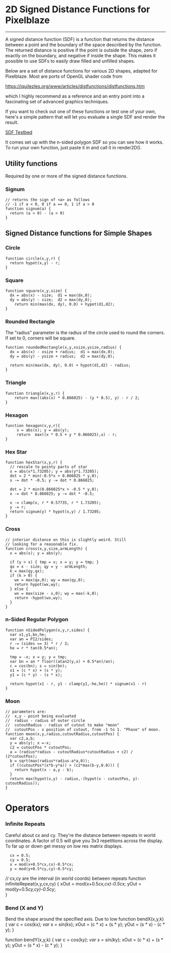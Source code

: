 # 2D Signed Distance Functions for Pixelblaze

---

A signed distance function (SDF) is a function that returns the distance between a point and the boundary of the space
described by the function.  The returned distance is positive if the point is outside the shape, zero if exactly on the boundary, and negative if inside the shape. This makes it possible to use SDFs to easily draw filled and unfilled shapes.
 
Below are a set of distance functions for various 2D shapes, adapted for Pixelblaze. Most are ports of OpenGL shader code from

https://iquilezles.org/www/articles/distfunctions/distfunctions.htm

which I highly recommend as a reference and an entry point into a fascinating set of advanced graphics techniques.

If you want to check out one of these functions or test one of your own, here's a simple pattern that 
will let you evaluate a single SDF and render the result.

[SDF Testbed](https://github.com/zranger1/PixelblazePatterns/blob/master/Experimental/SDF%20Testbed2.js)

It comes set up with the n-sided polygon SDF so you can see how it works.  To run your own function, just paste it in and call it in render2D().

## Utility functions
Required by one or more of the signed distance functions.
### Signum
```
// returns the sign of <a> as follows
// -1 if a < 0, 0 if a == 0, 1 if a > 0
function signum(a) {
  return (a > 0) - (a < 0)
}
```

## Signed Distance functions for Simple Shapes

### Circle
```
function circle(x,y,r) {
  return hypot(x,y) - r;
}
```

### Square
```
function square(x,y,size) {
  dx = abs(x) - size;  d1 = max(dx,0);
  dy = abs(y) - size;  d2 = max(dy,0);
	return min(max(dx, dy), 0.0) + hypot(d1,d2);
}
```

### Rounded Rectangle
The "radius" parameter is the radius of the circle used
to round the corners. If set to 0, corners will be square.
```
function roundedRectangle(x,y,xsize,ysize,radius) {
  dx = abs(x) - xsize + radius;  d1 = max(dx,0);
  dy = abs(y) - ysize + radius;  d2 = max(dy,0);
  
  return min(max(dx, dy), 0.0) + hypot(d1,d2) - radius;  
}
```

### Triangle
```
function triangle(x,y,r) {
	return max((abs(x) * 0.866025) - (y * 0.5), y) - r / 2;
}
```

### Hexagon
```
function hexagon(x,y,r){
     x = abs(x); y = abs(y);
     return  max((x * 0.5 + y * 0.866025),x) - r;
}
```

### Hex Star
```
function hexStar(x,y,r) {
  // rescale to pointy parts of star
  x = abs(x*1.73205); y = abs(y*1.73205); 
  dot = 2 * min(-0.5*x + 0.866025 * y,0);
  x -= dot * -0.5; y -= dot * 0.866025;
  
  dot = 2 * min(0.866025*x + -0.5 * y,0);
  x -= dot * 0.866025; y -= dot * -0.5;
  
  x -= clamp(x, r * 0.57735, r * 1.73205);
  y -= r;
  return signum(y) * hypot(x,y) / 1.73205;
}
```

### Cross
```
// interior distance on this is slightly weird. Still
// looking for a reasonable fix.
function cross(x,y,size,armLength) {
  x = abs(x); y = abs(y);
  
  if (y > x) { tmp = x; x = y; y = tmp; }
  qx = x - size; qy = y - armLength;
  k = max(qy,qx);
  if (k > 0) {
    wx = max(qx,0); wy = max(qy,0);
    return hypot(wx,wy);
  } else {
    wx = max(size - x,0); wy = max(-k,0);
    return -hypot(wx,wy);
  }
}
```

### n-Sided Regular Polygon
```
function nSidedPolygon(x,y,r,sides) {
  var x1,y1,bn,he;  
  var an = PI2/sides;
  r -= (sides == 3) * r / 3;
  he = r * tan(0.5*an);

  tmp = -x; x = y; y = tmp;
  var bn = an * floor((atan2(y,x) + 0.5*an)/an);
  c = cos(bn); s = sin(bn);
  x1 = (c * x) + (s * y);
  y1 = (c * y) - (s * x);
  
  return hypot(x1 - r, y1 - clamp(y1,-he,he)) * signum(x1 - r)
}
```

### Moon
```
// parameters are:
//  x,y - point being evaluated
//  radius - radius of outer circle
//  cutoutRadius - radius of cutout to make "moon"
//  cutoutPos - x position of cutout, from -1 to 1. "Phase" of moon.
function moon(x,y,radius,cutoutRadius,cutoutPos) {
  var c2,a,b;
  y = abs(y); x =-x;
  c2 = cutoutPos * cutoutPos;
  a = (radius*radius - cutoutRadius*cutoutRadius + c2) / (2*cutoutPos);
  b = sqrt(max(radius*radius-a*a,0));
  if ((cutoutPos*(x*b-y*a)) > (c2*max(b-y,0.0))) {
    return hypot(x - a,y - b);
  }
  return max(hypot(x,y) - radius,-(hypot(x - cutoutPos, y)-cutoutRadius));
}
```

# Operators

### Infinite Repeats
Careful about cx and cy.  They're the distance between
repeats in world coordinates.  A factor of 0.5 will
give you 3x3 repetitions across the display.  To far up or
down get messy on low res matrix displays.
```
  cx = 0.5;
  cy = 0.5;
  x = mod(x+0.5*cx,cx)-0.5*cx;
  y = mod(y+0.5*cy,cy)-0.5*cy;  
```

// cx,cy are the interval (in world coords) between repeats
function infiniteRepeat(x,y,cx,cy) {
  xOut = mod(x+0.5*cx,cx)-0.5*cx;
  yOut = mod(y+0.5*cy,cy)-0.5*cy;    
}

### Bend (X and Y)
Bend the shape around the specified axis.  Due to low
function bendX(x,y,k) {
  var c = cos(k*x); var s = sin(k*x);
  xOut = (c * x) + (s * y);
  yOut = (s * x) - (c * y);
}

function bendY(x,y,k) {
  var c = cos(k*y); var s = sin(k*y);
  xOut = (c * x) + (s * y);
  yOut = (s * x) - (c * y);
}

